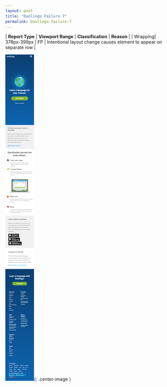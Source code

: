 ```yaml
---
layout: post
title: "Duolingo Failure 7"
permalink: Duolingo-failure-7
---
```

| **Report Type** | **Viewport Range** | **Classification** | **Reason** |
| Wrapping| 378px-399px | FP | Intentional layout change causes element to appear on separate row | 

![Screenshot of the fault](assets/images/Duolingo/fault7/wrappingWidth388.png){: .center-image }
